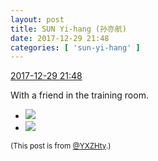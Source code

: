 ```yaml
---
layout: post
title: SUN Yi-hang (孙亦航)
date: 2017-12-29 21:48
categories: [ 'sun-yi-hang' ]
---
```


<div class="weibo-info">
  <a href="https://weibo.com/2565158051/FBW063buc">2017-12-29 21:48</a>
</div>

With a friend in the training room.

<!-- more -->

<ul class="weibo-pic-list-1">
  <li class="weibo-pic">
    <a href="https://wx1.sinaimg.cn/mw690/98e534a3gy1fmxz5rrfjej22kw3vcqv6.jpg"><img src="//wx1.sinaimg.cn/thumb150/98e534a3gy1fmxz5rrfjej22kw3vcqv6.jpg" /></a>
  </li>
  <li class="weibo-pic">
    <a href="https://wx3.sinaimg.cn/mw690/98e534a3gy1fmxz5jttrhj22kw3vcnpg.jpg"><img src="//wx3.sinaimg.cn/thumb150/98e534a3gy1fmxz5jttrhj22kw3vcnpg.jpg" /></a>
  </li>
</ul>

<small>(This post is from [@YXZHty](http://weibo.com/2565158051).)</small>
